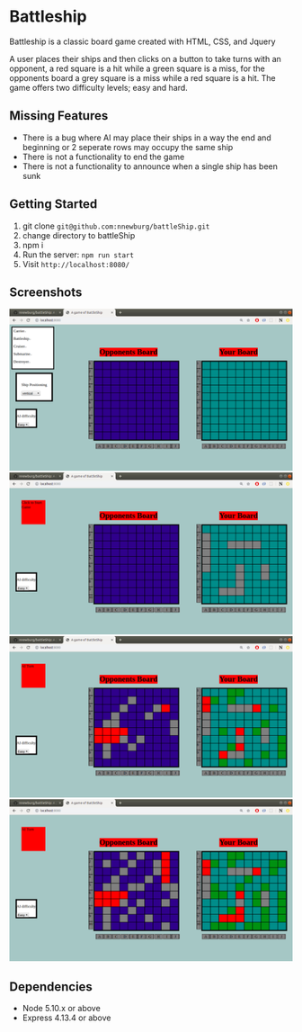 Battleship
=====================

Battleship is a classic board game created with HTML, CSS, and Jquery

A user places their ships and then clicks on a button to take turns with an opponent, a red square is a hit while a green square is a miss, for the opponents board a grey square is a miss while a red square is a hit. The game offers two difficulty levels; easy and hard.

## Missing Features

- There is a bug where AI may place their ships in a way the end and beginning or 2 seperate rows may occupy the same ship
- There is not a functionality to end the game
- There is not a functionality to announce when a single ship has been sunk

## Getting Started


1. git clone `git@github.com:nnewburg/battleShip.git`
2. change directory to battleShip
3. npm i
4. Run the server: `npm run start`
5. Visit `http://localhost:8080/`

## Screenshots

!["Screenshot of BattleShip"](https://github.com/nnewburg/battleShip/blob/master/docs/bShip1.png?raw=true)
!["Screenshot of BattleShip"](https://github.com/nnewburg/battleShip/blob/master/docs/bShip2.png?raw=true)
!["Screenshot of BattleShip"](https://github.com/nnewburg/battleShip/blob/master/docs/bShip3.png?raw=true)
!["Screenshot of BattleShip"](https://github.com/nnewburg/battleShip/blob/master/docs/bShip4.png?raw=true)

## Dependencies

- Node 5.10.x or above
- Express 4.13.4 or above
